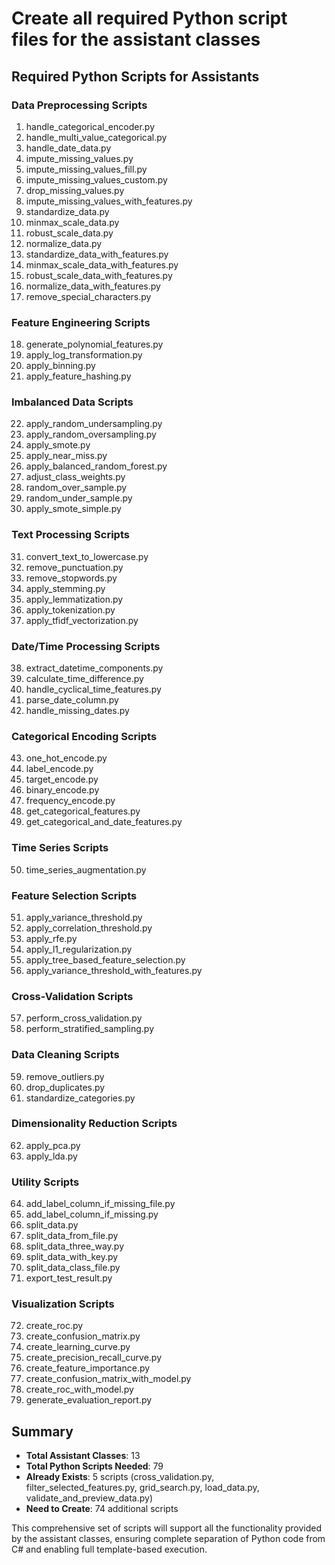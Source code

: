 # Create all required Python script files for the assistant classes

## Required Python Scripts for Assistants

### Data Preprocessing Scripts
1. handle_categorical_encoder.py
2. handle_multi_value_categorical.py  
3. handle_date_data.py
4. impute_missing_values.py
5. impute_missing_values_fill.py
6. impute_missing_values_custom.py
7. drop_missing_values.py
8. impute_missing_values_with_features.py
9. standardize_data.py
10. minmax_scale_data.py
11. robust_scale_data.py
12. normalize_data.py
13. standardize_data_with_features.py
14. minmax_scale_data_with_features.py
15. robust_scale_data_with_features.py
16. normalize_data_with_features.py
17. remove_special_characters.py

### Feature Engineering Scripts
18. generate_polynomial_features.py
19. apply_log_transformation.py
20. apply_binning.py
21. apply_feature_hashing.py

### Imbalanced Data Scripts
22. apply_random_undersampling.py
23. apply_random_oversampling.py
24. apply_smote.py
25. apply_near_miss.py
26. apply_balanced_random_forest.py
27. adjust_class_weights.py
28. random_over_sample.py
29. random_under_sample.py
30. apply_smote_simple.py

### Text Processing Scripts
31. convert_text_to_lowercase.py
32. remove_punctuation.py
33. remove_stopwords.py
34. apply_stemming.py
35. apply_lemmatization.py
36. apply_tokenization.py
37. apply_tfidf_vectorization.py

### Date/Time Processing Scripts
38. extract_datetime_components.py
39. calculate_time_difference.py
40. handle_cyclical_time_features.py
41. parse_date_column.py
42. handle_missing_dates.py

### Categorical Encoding Scripts
43. one_hot_encode.py
44. label_encode.py
45. target_encode.py
46. binary_encode.py
47. frequency_encode.py
48. get_categorical_features.py
49. get_categorical_and_date_features.py

### Time Series Scripts
50. time_series_augmentation.py

### Feature Selection Scripts
51. apply_variance_threshold.py
52. apply_correlation_threshold.py
53. apply_rfe.py
54. apply_l1_regularization.py
55. apply_tree_based_feature_selection.py
56. apply_variance_threshold_with_features.py

### Cross-Validation Scripts
57. perform_cross_validation.py
58. perform_stratified_sampling.py

### Data Cleaning Scripts
59. remove_outliers.py
60. drop_duplicates.py
61. standardize_categories.py

### Dimensionality Reduction Scripts
62. apply_pca.py
63. apply_lda.py

### Utility Scripts
64. add_label_column_if_missing_file.py
65. add_label_column_if_missing.py
66. split_data.py
67. split_data_from_file.py
68. split_data_three_way.py
69. split_data_with_key.py
70. split_data_class_file.py
71. export_test_result.py

### Visualization Scripts
72. create_roc.py
73. create_confusion_matrix.py
74. create_learning_curve.py
75. create_precision_recall_curve.py
76. create_feature_importance.py
77. create_confusion_matrix_with_model.py
78. create_roc_with_model.py
79. generate_evaluation_report.py

## Summary
- **Total Assistant Classes**: 13
- **Total Python Scripts Needed**: 79
- **Already Exists**: 5 scripts (cross_validation.py, filter_selected_features.py, grid_search.py, load_data.py, validate_and_preview_data.py)
- **Need to Create**: 74 additional scripts

This comprehensive set of scripts will support all the functionality provided by the assistant classes, ensuring complete separation of Python code from C# and enabling full template-based execution.